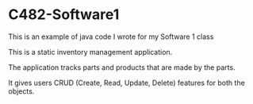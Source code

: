 # C482-Software1
This is an example of java code I wrote for my Software 1 class

This is a static inventory management application.

The application tracks parts and products that are made by the parts.

It gives users CRUD (Create, Read, Update, Delete) features for both the objects.
